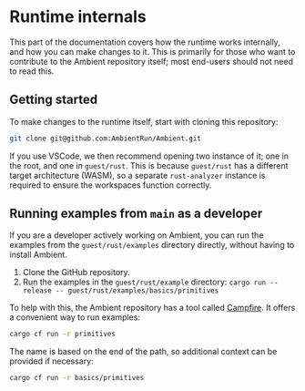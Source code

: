 # Runtime internals

This part of the documentation covers how the runtime works internally,
and how you can make changes to it. This is primarily for those who want to contribute
to the Ambient repository itself; most end-users should not need to read this.

## Getting started

To make changes to the runtime itself, start with cloning this repository:

```sh
git clone git@github.com:AmbientRun/Ambient.git
```

If you use VSCode, we then recommend opening two instance of it; one in the
root, and one in `guest/rust`. This is because `guest/rust` has a different
target architecture (WASM), so a separate `rust-analyzer` instance is required
to ensure the workspaces function correctly.

## Running examples from `main` as a developer

If you are a developer actively working on Ambient, you can run the examples from the `guest/rust/examples` directory directly, without having to install Ambient.

1. Clone the GitHub repository.
2. Run the examples in the `guest/rust/example` directory: `cargo run --release -- guest/rust/examples/basics/primitives`

To help with this, the Ambient repository has a tool called [Campfire](../runtime_internals/contributing.md#campfire).
It offers a convenient way to run examples:

```sh
cargo cf run -r primitives
```

The name is based on the end of the path, so additional context can be provided if necessary:

```sh
cargo cf run -r basics/primitives
```

